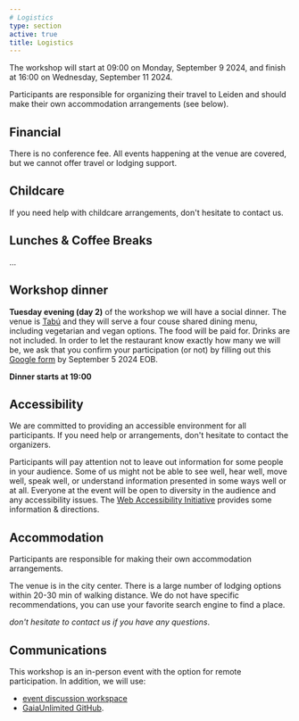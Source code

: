 ```yaml
---
# Logistics
type: section
active: true
title: Logistics
---
```


The workshop will start at 09:00 on Monday, September 9 2024, and finish at 16:00 on Wednesday, September 11 2024.

Participants are responsible for organizing their travel to Leiden and should make their own accommodation arrangements (see below).

## <i class="fa-solid fa-coins"></i> Financial

There is no conference fee. All events happening at the venue are covered, but we cannot offer travel or lodging support.

## <i class="fa-solid fa-baby"></i> Childcare

If you need help with childcare arrangements, don't hesitate to contact us.

## <i class="fa-solid fa-drumstick-bite"></i> Lunches & Coffee Breaks

...

## <i class="fa-solid fa-champagne-glasses"></i> Workshop dinner

__Tuesday evening (day 2)__ of the workshop we will have a social dinner. The venue is [Tabú](https://www.tabu.nl/) and they will serve a four couse shared dining menu, including vegetarian and vegan options. The food will be paid for. Drinks are not included. In order to let the restaurant know exactly how many we will be, we ask that you confirm your participation (or not) by filling out this [Google form](https://forms.gle/TBN21MQe4diShbtb8) by September 5 2024 EOB.

__Dinner starts at 19:00__

## <i class="fa-solid fa-universal-access"></i> Accessibility

We are committed to providing an accessible environment for all participants. If you need help or arrangements, don't hesitate to contact the organizers.

Participants will pay attention not to leave out information for some people in your audience.
Some of us might not be able to see well, hear well, move well, speak well, or understand information presented in some ways well or at all.
Everyone at the event will be open to diversity in the audience and any accessibility issues.
The [Web Accessibility Initiative](https://www.w3.org/WAI/teach-advocate/accessible-presentations/) provides some information & directions.

## <i class="fa-solid fa-bed"></i> Accommodation
Participants are responsible for making their own accommodation arrangements.

The venue is in the city center. There is a large number of lodging options within 20-30 min of walking distance. We do not have specific recommendations, you can use your favorite search engine to find a place.

_don't hesitate to contact us if you have any questions_.

## <i class="fa-solid fa-comments"></i> Communications

This workshop is an in-person event with the option for remote participation. In addition, we will use:

* <a href="https://github.com/gaia-unlimited/community-workshop3/discussions" aria-label=envelope> <i class="fa-brands fa-slack"></i> event discussion workspace</a>
* <a href="https://github.com/gaia-unlimited" aria-label=envelope> <i class="fa-brands fa-github" ></i></i> GaiaUnlimited GitHub</a>.

